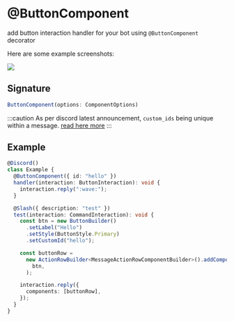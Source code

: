 # @ButtonComponent

add button interaction handler for your bot using `@ButtonComponent` decorator

Here are some example screenshots:

![](../../../../static/img/button-example.jpg)

## Signature

```ts
ButtonComponent(options: ComponentOptions)
```

:::caution
As per discord latest announcement, `custom_ids` being unique within a message. [read here more](https://discord.com/developers/docs/interactions/message-components#custom-id)
:::

## Example

```ts
@Discord()
class Example {
  @ButtonComponent({ id: "hello" })
  handler(interaction: ButtonInteraction): void {
    interaction.reply(":wave:");
  }

  @Slash({ description: "test" })
  test(interaction: CommandInteraction): void {
    const btn = new ButtonBuilder()
      .setLabel("Hello")
      .setStyle(ButtonStyle.Primary)
      .setCustomId("hello");

    const buttonRow =
      new ActionRowBuilder<MessageActionRowComponentBuilder>().addComponents(
        btn,
      );

    interaction.reply({
      components: [buttonRow],
    });
  }
}
```
